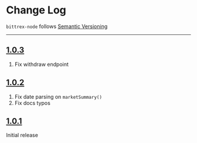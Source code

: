 Change Log
==========

`bittrex-node` follows [Semantic Versioning](http://semver.org/)

---

## [1.0.3](https://github.com/AndrewBarba/bittrex-node/releases/tag/1.0.3)

1. Fix withdraw endpoint

## [1.0.2](https://github.com/AndrewBarba/bittrex-node/releases/tag/1.0.2)

1. Fix date parsing on `marketSummary()`
2. Fix docs typos

## [1.0.1](https://github.com/AndrewBarba/bittrex-node/releases/tag/1.0.1)

Initial release
